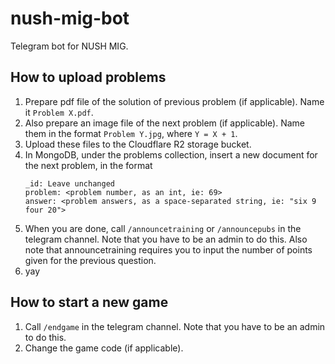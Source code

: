 # nush-mig-bot
Telegram bot for NUSH MIG.

## How to upload problems
1. Prepare pdf file of the solution of previous problem (if applicable). Name it `Problem X.pdf`.
2. Also prepare an image file of the next problem (if applicable). Name them in the format `Problem Y.jpg`, where `Y = X + 1`.
3. Upload these files to the Cloudflare R2 storage bucket.
4. In MongoDB, under the problems collection, insert a new document for the next problem, in the format
   ```
   _id: Leave unchanged
   problem: <problem number, as an int, ie: 69>
   answer: <problem answers, as a space-separated string, ie: "six 9 four 20">
   ```
5. When you are done, call `/announcetraining` or `/announcepubs` in the telegram channel. Note that you have to be an admin to do this. Also note that announcetraining requires you to input the number of points given for the previous question.
6. yay

## How to start a new game
1. Call `/endgame` in the telegram channel. Note that you have to be an admin to do this.
2. Change the game code (if applicable).
